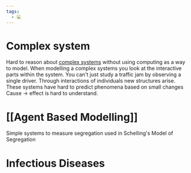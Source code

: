 ```yaml
---
tags:
  - 💻
---
```

# Complex system
Hard to reason about [complex systems](Complex%20Systems) without using computing as a way to model.
When modelling a complex systems you look at the interactive parts within the system.
You can't just study a traffic jam by observing a single driver.
Through interactions of individuals new structures arise.
These systems have hard to predict phenomena based on small changes
Cause -> effect is hard to understand.

# [[Agent Based Modelling]]
Simple systems to measure segregation used in Schelling's Model of Segregation

# Infectious Diseases
